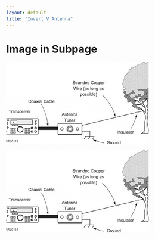```yaml
---
layout: default
title: "Invert V Antenna"
---
```




# Image in Subpage

![](/images/long-wire-attenna.jpg?align=center)


<img src="/images/long-wire-attenna.jpg" align=center>
